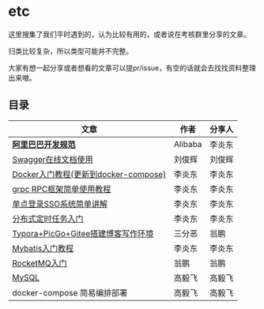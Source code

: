 # etc

这里搜集了我们平时遇到的，认为比较有用的，或者说在考核群里分享的文章。

归类比较复杂，所以类型可能并不完整。

大家有想一起分享或者想看的文章可以提pr/issue，有空的话就会去找找资料整理出来嗷。

## 目录

| 文章                                                         | 作者    | 分享人 |
| ------------------------------------------------------------ | ------- | ------ |
| [**阿里巴巴开发规范**](./blog/阿里巴巴Java开发手册.pdf)      | Alibaba | 李炎东 |
| [Swagger在线文档使用](./blog/swagger使用.md)                 | 刘俊辉  | 刘俊辉 |
| [Docker入门教程(更新到docker-compose)](./blog/Docker.md)     | 李炎东  | 李炎东 |
| [grpc RPC框架简单使用教程](./blog/gRPC.md)                   | 李炎东  | 李炎东 |
| [单点登录SSO系统简单讲解](./blog/SSO.md)                     | 李炎东  | 李炎东 |
| [分布式定时任务入门](./blog/分布式定时任务.md)               | 李炎东  | 李炎东 |
| [Typora+PicGo+Gitee搭建博客写作环境](https://cloud.tencent.com/developer/article/1762069) | 三分恶  | 翁鹏   |
| [Mybatis入门教程](./blog/Mybatis.md)                         | 李炎东  | 李炎东 |
| [RocketMQ入门](./blog/RocketMQ入门.md)                       | 翁鹏    | 翁鹏   |
| [MySQL](./blog/MySQL.md)                                     | 高毅飞  | 高毅飞 |
| docker-compose 简易编排部署                                  | 高毅飞  | 高毅飞 |

